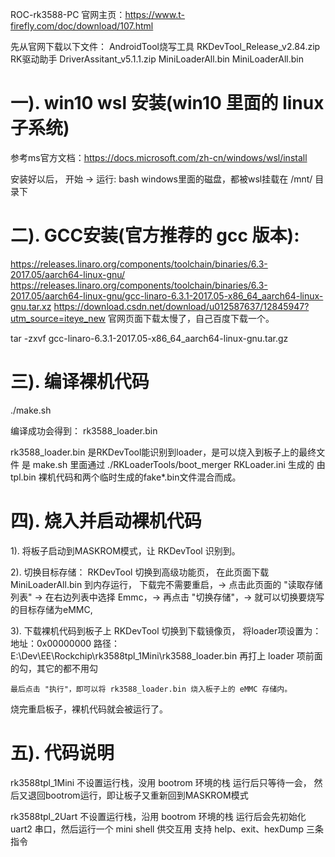 ROC-rk3588-PC 官网主页：https://www.t-firefly.com/doc/download/107.html

先从官网下载以下文件：
AndroidTool烧写工具	RKDevTool_Release_v2.84.zip
RK驱动助手		DriverAssitant_v5.1.1.zip
MiniLoaderAll.bin	MiniLoaderAll.bin




一). win10 wsl 安装(win10 里面的 linux 子系统)
===================================================================================
参考ms官方文档：https://docs.microsoft.com/zh-cn/windows/wsl/install

安装好以后， 开始 -> 运行: bash
windows里面的磁盘，都被wsl挂载在 /mnt/ 目录下

二). GCC安装(官方推荐的 gcc 版本):
===================================================================================
https://releases.linaro.org/components/toolchain/binaries/6.3-2017.05/aarch64-linux-gnu/
https://releases.linaro.org/components/toolchain/binaries/6.3-2017.05/aarch64-linux-gnu/gcc-linaro-6.3.1-2017.05-x86_64_aarch64-linux-gnu.tar.xz
https://download.csdn.net/download/u012587637/12845947?utm_source=iteye_new        官网页面下载太慢了，自己百度下载一个。

tar -zxvf gcc-linaro-6.3.1-2017.05-x86_64_aarch64-linux-gnu.tar.gz

三). 编译裸机代码
===================================================================================
./make.sh

编译成功会得到：
rk3588_loader.bin

rk3588_loader.bin 是RKDevTool能识别到loader，是可以烧入到板子上的最终文件
是 make.sh 里面通过 ./RKLoaderTools/boot_merger RKLoader.ini 生成的
由 tpl.bin 裸机代码和两个临时生成的fake*.bin文件混合而成。

四). 烧入并启动裸机代码
===================================================================================
1). 将板子启动到MASKROM模式，让 RKDevTool 识别到。

2). 切换目标存储：
	RKDevTool 切换到高级功能页， 在此页面下载 MiniLoaderAll.bin 到内存运行，
	下载完不需要重启，->
	点击此页面的 "读取存储列表" ->
	在右边列表中选择 Emmc，->
	再点击 "切换存储"，->
	就可以切换要烧写的目标存储为eMMC,

3). 下载裸机代码到板子上
	RKDevTool 切换到下载镜像页， 将loader项设置为：
	地址：0x00000000
	路径：E:\Dev\EE\Rockchip\rk3588tpl_1Mini\rk3588_loader.bin
	再打上 loader 项前面的勾，其它的都不用勾

	最后点击 "执行"，即可以将 rk3588_loader.bin 烧入板子上的 eMMC 存储内。

烧完重启板子，裸机代码就会被运行了。




五). 代码说明
===================================================================================
rk3588tpl_1Mini
	不设置运行栈，没用 bootrom 环境的栈
	运行后只等待一会， 然后又退回bootrom运行，即让板子又重新回到MASKROM模式

rk3588tpl_2Uart
	不设置运行栈，沿用 bootrom 环境的栈
	运行后会先初始化 uart2 串口，然后运行一个 mini shell 供交互用
	支持 help、exit、hexDump 三条指令
